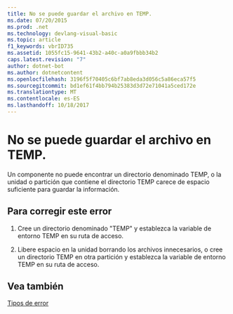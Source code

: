 ```yaml
---
title: No se puede guardar el archivo en TEMP.
ms.date: 07/20/2015
ms.prod: .net
ms.technology: devlang-visual-basic
ms.topic: article
f1_keywords: vbrID735
ms.assetid: 1055fc15-9641-43b2-a40c-a0a9fbbb34b2
caps.latest.revision: "7"
author: dotnet-bot
ms.author: dotnetcontent
ms.openlocfilehash: 3196f5f70405c6bf7ab8eda3d056c5a86eca57f5
ms.sourcegitcommit: bd1ef61f4bb794b25383d3d72e71041a5ced172e
ms.translationtype: MT
ms.contentlocale: es-ES
ms.lasthandoff: 10/18/2017
---
```

# <a name="cannot-save-file-to-temp"></a>No se puede guardar el archivo en TEMP.
Un componente no puede encontrar un directorio denominado TEMP, o la unidad o partición que contiene el directorio TEMP carece de espacio suficiente para guardar la información.  
  
## <a name="to-correct-this-error"></a>Para corregir este error  
  
1.  Cree un directorio denominado "TEMP" y establezca la variable de entorno TEMP en su ruta de acceso.  
  
2.  Libere espacio en la unidad borrando los archivos innecesarios, o cree un directorio TEMP en otra partición y establezca la variable de entorno TEMP en su ruta de acceso.  
  
## <a name="see-also"></a>Vea también  
 [Tipos de error](../../visual-basic/programming-guide/language-features/error-types.md)

